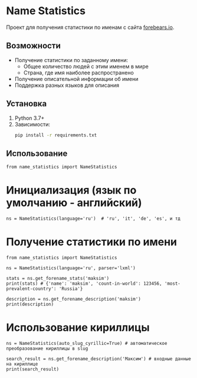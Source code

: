 # Name Statistics

Проект для получения статистики по именам с сайта [forebears.io](https://forebears.io).

## Возможности

- Получение статистики по заданному имени:
  - Общее количество людей с этим именем в мире
  - Страна, где имя наиболее распространено
- Получение описательной информации об имени
- Поддержка разных языков для описания

## Установка

1. Python 3.7+
2. Зависимости:
   ```bash
   pip install -r requirements.txt

## Использование
```
from name_statistics import NameStatistics
```

# Инициализация (язык по умолчанию - английский)
```
ns = NameStatistics(language='ru')  # 'ru', 'it', 'de', 'es', и тд
```

# Получение статистики по имени
```
from name_statistics import NameStatistics

ns = NameStatistics(language='ru', parser='lxml')

stats = ns.get_forename_stats('maksim')
print(stats) # {'name': 'maksim', 'count-in-world': 123456, 'most-prevalent-country': 'Russia'}

description = ns.get_forename_description('maksim')
print(description)
```

# Использование кириллицы
```
ns = NameStatistics(auto_slug_cyrillic=True) # автоматическое преобразование кириллицы в slug

search_result = ns.get_forename_description('Максим') # входные данные на кириллице
print(search_result)
```